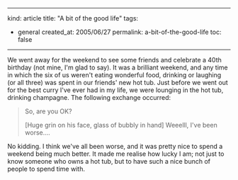 -----
kind: article
title: "A bit of the good life"
tags:
- general
created_at: 2005/06/27
permalink: a-bit-of-the-good-life
toc: false
-----

<p>We went away for the weekend to see some friends and celebrate a 40th birthday (not mine, I'm glad to say). It was a brilliant weekend, and any time in which the six of us weren't eating wonderful food, drinking or laughing (or all three) was spent in our friends' new hot tub. Just before we went out for the best curry I've ever had in my life, we were lounging in the hot tub, drinking champagne. The following exchange occurred:</p>

<blockquote>
<p>So, are you OK?</p>
<p>[Huge grin on his face, glass of bubbly in hand] Weeelll, I've been worse....</p>
</blockquote>

<p>No kidding. I think we've all been worse, and it was pretty nice to spend a weekend being much better. It made me realise how lucky I am; not just to know someone who owns a hot tub, but to have such a nice bunch of people to spend time with.</p>



